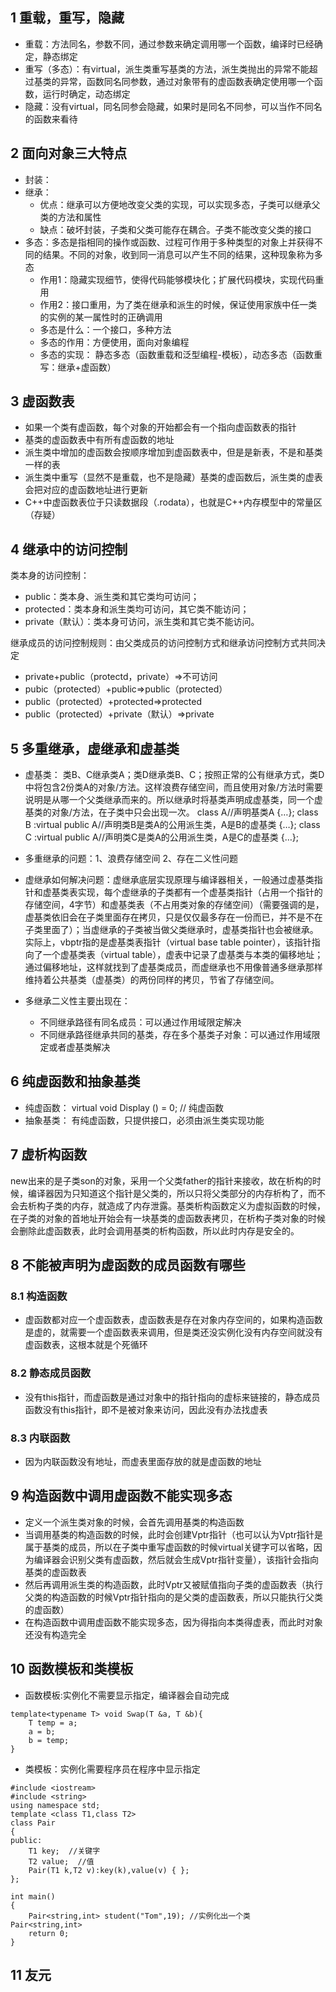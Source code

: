 ## 1 重载，重写，隐藏
- 重载：方法同名，参数不同，通过参数来确定调用哪一个函数，编译时已经确定，静态绑定
- 重写（多态）：有virtual，派生类重写基类的方法，派生类抛出的异常不能超过基类的异常，函数同名同参数，通过对象带有的虚函数表确定使用哪一个函数，运行时确定，动态绑定
- 隐藏：没有virtual，同名同参会隐藏，如果时是同名不同参，可以当作不同名的函数来看待

## 2 面向对象三大特点
- 封装：
- 继承：
  - 优点：继承可以方便地改变父类的实现，可以实现多态，子类可以继承父类的方法和属性
  - 缺点：破坏封装，子类和父类可能存在耦合。子类不能改变父类的接口
- 多态：多态是指相同的操作或函数、过程可作用于多种类型的对象上并获得不同的结果。不同的对象，收到同一消息可以产生不同的结果，这种现象称为多态
  - 作用1：隐藏实现细节，使得代码能够模块化；扩展代码模块，实现代码重用
  - 作用2：接口重用，为了类在继承和派生的时候，保证使用家族中任一类的实例的某一属性时的正确调用
  - 多态是什么：一个接口，多种方法
  - 多态的作用：方便使用，面向对象编程
  - 多态的实现： 静态多态（函数重载和泛型编程-模板），动态多态（函数重写：继承+虚函数）

## 3 虚函数表
- 如果一个类有虚函数，每个对象的开始都会有一个指向虚函数表的指针
- 基类的虚函数表中有所有虚函数的地址
- 派生类中增加的虚函数会按顺序增加到虚函数表中，但是是新表，不是和基类一样的表
- 派生类中重写（显然不是重载，也不是隐藏）基类的虚函数后，派生类的虚表会把对应的虚函数地址进行更新
- C++中虚函数表位于只读数据段（.rodata），也就是C++内存模型中的常量区（存疑）

## 4 继承中的访问控制
类本身的访问控制：
- public：类本身、派生类和其它类均可访问；
- protected：类本身和派生类均可访问，其它类不能访问；
- private（默认）：类本身可访问，派生类和其它类不能访问。

继承成员的访问控制规则：由父类成员的访问控制方式和继承访问控制方式共同决定
- private+public（protectd，private）=>不可访问
- pubic（protected）+public=>public（protected）
- public（protected）+protected=>protected
- public（protected）+private（默认）=>private

## 5 多重继承，虚继承和虚基类
- 虚基类： 类B、C继承类A；类D继承类B、C；按照正常的公有继承方式，类D中将包含2份类A的对象/方法。这样浪费存储空间，而且使用对象/方法时需要说明是从哪一个父类继承而来的。所以继承时将基类声明成虚基类，同一个虚基类的对象/方法，在子类中只会出现一次。
class A//声明基类A
{…};
class B :virtual public A//声明类B是类A的公用派生类，A是B的虚基类
{…};
class C :virtual public A//声明类C是类A的公用派生类，A是C的虚基类
{…};
- 多重继承的问题：1、浪费存储空间 2、存在二义性问题
- 虚继承如何解决问题：虚继承底层实现原理与编译器相关，一般通过虚基类指针和虚基类表实现，每个虚继承的子类都有一个虚基类指针（占用一个指针的存储空间，4字节）和虚基类表（不占用类对象的存储空间）（需要强调的是，虚基类依旧会在子类里面存在拷贝，只是仅仅最多存在一份而已，并不是不在子类里面了）；当虚继承的子类被当做父类继承时，虚基类指针也会被继承。实际上，vbptr指的是虚基类表指针（virtual base table pointer），该指针指向了一个虚基类表（virtual table），虚表中记录了虚基类与本类的偏移地址；通过偏移地址，这样就找到了虚基类成员，而虚继承也不用像普通多继承那样维持着公共基类（虚基类）的两份同样的拷贝，节省了存储空间。 

- 多继承二义性主要出现在：
  - 不同继承路径有同名成员：可以通过作用域限定解决
  - 不同继承路径继承共同的基类，存在多个基类子对象：可以通过作用域限定或者虚基类解决


## 6 纯虚函数和抽象基类
- 纯虚函数： virtual void Display () = 0; // 纯虚函数
- 抽象基类： 有纯虚函数，只提供接口，必须由派生类实现功能


## 7 虚析构函数
new出来的是子类son的对象，采用一个父类father的指针来接收，故在析构的时候，编译器因为只知道这个指针是父类的，所以只将父类部分的内存析构了，而不会去析构子类的内存，就造成了内存泄露。基类析构函数定义为虚拟函数的时候，在子类的对象的首地址开始会有一块基类的虚函数表拷贝，在析构子类对象的时候会删除此虚函数表，此时会调用基类的析构函数，所以此时内存是安全的。

## 8 不能被声明为虚函数的成员函数有哪些
### 8.1 构造函数
- 虚函数都对应一个虚函数表，虚函数表是存在对象内存空间的，如果构造函数是虚的，就需要一个虚函数表来调用，但是类还没实例化没有内存空间就没有虚函数表，这根本就是个死循环
### 8.2 静态成员函数
- 没有this指针，而虚函数是通过对象中的指针指向的虚标来链接的，静态成员函数没有this指针，即不是被对象来访问，因此没有办法找虚表
### 8.3 内联函数
- 因为内联函数没有地址，而虚表里面存放的就是虚函数的地址

## 9 构造函数中调用虚函数不能实现多态
- 定义一个派生类对象的时候，会首先调用基类的构造函数
- 当调用基类的构造函数的时候，此时会创建Vptr指针（也可以认为Vptr指针是属于基类的成员，所以在子类中重写虚函数的时候virtual关键字可以省略，因为编译器会识别父类有虚函数，然后就会生成Vptr指针变量），该指针会指向基类的虚函数表
- 然后再调用派生类的构造函数，此时Vptr又被赋值指向子类的虚函数表（执行父类的构造函数的时候Vptr指针指向的是父类的虚函数表，所以只能执行父类的虚函数）
- 在构造函数中调用虚函数不能实现多态，因为得指向本类得虚表，而此时对象还没有构造完全

## 10 函数模板和类模板
- 函数模板:实例化不需要显示指定，编译器会自动完成
```
template<typename T> void Swap(T &a, T &b){
    T temp = a;
    a = b;
    b = temp;
}
```
- 类模板：实例化需要程序员在程序中显示指定
```
#include <iostream>
#include <string>
using namespace std;
template <class T1,class T2>
class Pair
{
public:
    T1 key;  //关键字
    T2 value;  //值
    Pair(T1 k,T2 v):key(k),value(v) { };
};

int main()
{
    Pair<string,int> student("Tom",19); //实例化出一个类 Pair<string,int>
    return 0;
}
```

## 11 友元
